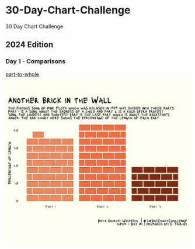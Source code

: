 # 30-Day-Chart-Challenge
30 Day Chart Challenge

## 2024 Edition

### Day 1 - Comparisons
[part-to-whole]([https://github.com/yaziciceyda/30-Day-Chart-Challenge/blob/main/2024/Day%201/Day1.png](https://github.com/yaziciceyda/30-Day-Chart-Challenge/tree/main/2024/Day%201))
![image](https://github.com/yaziciceyda/30-Day-Chart-Challenge/blob/main/2024/Day%201/Day1.png)

